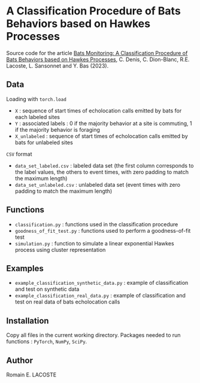 # A Classification Procedure of Bats Behaviors based on Hawkes Processes

Source code for the article [Bats Monitoring: A Classification Procedure of Bats Behaviors based on Hawkes Processes](https://hal.science/hal-04345822), C. Denis, C. Dion-Blanc, R.E. Lacoste, L. Sansonnet and Y. Bas (2023).

## Data

Loading with `torch.load`
- `X` : sequence of start times of echolocation calls emitted by bats for each labeled sites
- `Y` : associated labels : 0 if the majority behavior at a site is commuting, 1 if the majority behavior is foraging
- `X_unlabeled` : sequence of start times of echolocation calls emitted by bats for unlabeled sites

`CSV` format
- `data_set_labeled.csv` : labeled data set (the first column corresponds to the label values, the others to event times, with zero padding to match the maximum length)
- `data_set_unlabeled.csv` : unlabeled data set (event times with zero padding to match the maximum length)
## Functions 

- `classification.py` : functions used in the classification procedure
- `goodness_of_fit_test.py` : functions used to perform a goodness-of-fit test
- `simulation.py` : function to simulate a linear exponential Hawkes process using cluster representation

## Examples

- `example_classification_synthetic_data.py` : example of classification and test on synthetic data
- `example_classification_real_data.py` : example of classification and test on real data of bats echolocation calls

## Installation 

Copy all files in the current working directory.
Packages needed to run functions : `PyTorch`, `NumPy`, `SciPy`.

## Author

Romain E. LACOSTE
